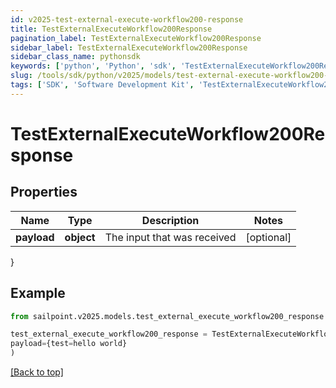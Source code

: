 ```yaml
---
id: v2025-test-external-execute-workflow200-response
title: TestExternalExecuteWorkflow200Response
pagination_label: TestExternalExecuteWorkflow200Response
sidebar_label: TestExternalExecuteWorkflow200Response
sidebar_class_name: pythonsdk
keywords: ['python', 'Python', 'sdk', 'TestExternalExecuteWorkflow200Response', 'V2025TestExternalExecuteWorkflow200Response'] 
slug: /tools/sdk/python/v2025/models/test-external-execute-workflow200-response
tags: ['SDK', 'Software Development Kit', 'TestExternalExecuteWorkflow200Response', 'V2025TestExternalExecuteWorkflow200Response']
---
```


# TestExternalExecuteWorkflow200Response


## Properties

Name | Type | Description | Notes
------------ | ------------- | ------------- | -------------
**payload** | **object** | The input that was received | [optional] 
}

## Example

```python
from sailpoint.v2025.models.test_external_execute_workflow200_response import TestExternalExecuteWorkflow200Response

test_external_execute_workflow200_response = TestExternalExecuteWorkflow200Response(
payload={test=hello world}
)

```
[[Back to top]](#) 

